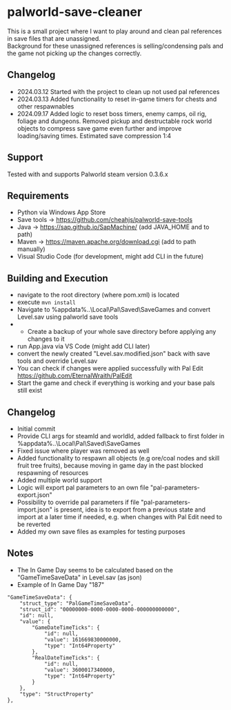 # palworld-save-cleaner

This is a small project where I want to play around and clean pal references in save files that are unassigned.<br>
Background for these unassigned references is selling/condensing pals and the game not picking up the changes correctly.

## Changelog

- 2024.03.12 Started with the project to clean up not used pal references
- 2024.03.13 Added functionality to reset in-game timers for chests and other respawnables
- 2024.09.17 Added logic to reset boss timers, enemy camps, oil rig, foliage and dungeons. Removed pickup and destructable rock world objects to compress save game even further and improve loading/saving times. Estimated save compression 1:4

## Support

Tested with and supports Palworld steam version 0.3.6.x

## Requirements

- Python via Windows App Store
- Save tools -> https://github.com/cheahjs/palworld-save-tools
- Java -> https://sap.github.io/SapMachine/ (add JAVA_HOME and to path)
- Maven -> https://maven.apache.org/download.cgi (add to path manually)
- Visual Studio Code (for development, might add CLI in the future) 

## Building and Execution

- navigate to the root directory (where pom.xml) is located
- execute `mvn install`
- Navigate to %appdata%\..\Local\Pal\Saved\SaveGames and convert Level.sav using palworld save tools
- - Create a backup of your whole save directory before applying any changes to it 
- run App.java via VS Code (might add CLI later)
- convert the newly created "Level.sav.modified.json" back with save tools and override Level.sav
- You can check if changes were applied successfully with Pal Edit https://github.com/EternalWraith/PalEdit
- Start the game and check if everything is working and your base pals still exist

## Changelog

- Initial commit
- Provide CLI args for steamId and worldId, added fallback to first folder in %appdata%\..\Local\Pal\Saved\SaveGames
- Fixed issue where player was removed as well
- Added functionality to respawn all objects (e.g ore/coal nodes and skill fruit tree fruits), because moving in game day in the past blocked respawning of resources
- Added multiple world support
- Logic will export pal parameters to an own file "pal-parameters-export.json"
- Possibility to override pal parameters if file "pal-parameters-import.json" is present, idea is to export from a previous state and import at a later time if needed, e.g. when changes with Pal Edit need to be reverted
- Added my own save files as examples for testing purposes

## Notes

- The In Game Day seems to be calculated based on the "GameTimeSaveData" in Level.sav (as json)
- Example of In Game Day "187"
```
"GameTimeSaveData": {
    "struct_type": "PalGameTimeSaveData",
    "struct_id": "00000000-0000-0000-0000-000000000000",
    "id": null,
    "value": {
        "GameDateTimeTicks": {
            "id": null,
            "value": 161669830000000,
            "type": "Int64Property"
        },
        "RealDateTimeTicks": {
            "id": null,
            "value": 3600017340000,
            "type": "Int64Property"
        }
    },
    "type": "StructProperty"
},
```
